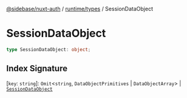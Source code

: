 [@sidebase/nuxt-auth](../../../index.md) / [runtime/types](../index.md) / SessionDataObject

# SessionDataObject

```ts
type SessionDataObject: object;
```

## Index Signature

 \[`key`: `string`\]: `Omit`\<`string`, `DataObjectPrimitives` \| `DataObjectArray`\> \| [`SessionDataObject`](SessionDataObject.md)

